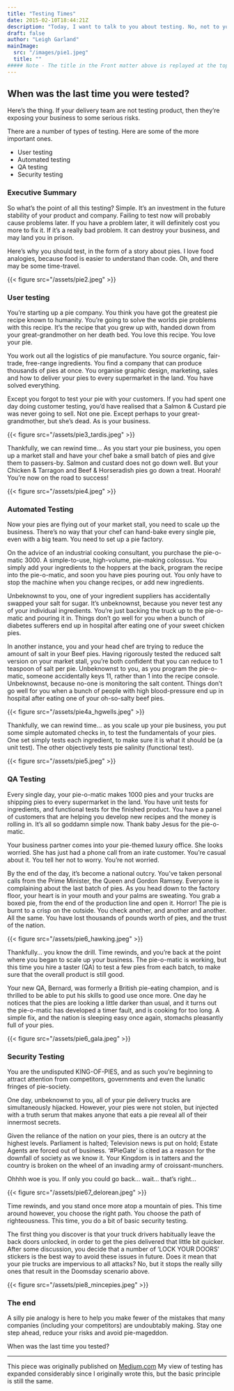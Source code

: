 ```yaml
---
title: "Testing Times"
date: 2015-02-10T18:44:21Z
description: "Today, I want to talk to you about testing. No, not to your tech team, to you, the business owner. Testing is an investment in the future stability of your product and company. If you have a problem later, it will definitely cost you more to fix it. If it’s a really bad problem. It can destroy your business, and may land you in prison."
draft: false
author: "Leigh Garland"
mainImage:
  src: "/images/pie1.jpeg"
  title: ""
##### Note - The title in the Front matter above is replayed at the top of the rendered article
---
```


## When was the last time you were tested?

Here’s the thing. If your delivery team are not testing product, then they’re exposing your business to some serious risks.

There are a number of types of testing. Here are some of the more important ones.

* User testing
* Automated testing
* QA testing
* Security testing

### Executive Summary
So what’s the point of all this testing? Simple. It’s an investment in the future stability of your product and company. Failing to test now will probably cause problems later. If you have a problem later, it will definitely cost you more to fix it. If it’s a really bad problem. It can destroy your business, and may land you in prison.

Here’s why you should test, in the form of a story about pies. I love food analogies, because food is easier to understand than code. Oh, and there may be some time-travel.

{{< figure src="/assets/pie2.jpeg" >}}


### User testing
You’re starting up a pie company. You think you have got the greatest pie recipe known to humanity. You’re going to solve the worlds pie problems with this recipe. It’s the recipe that you grew up with, handed down from your great-grandmother on her death bed. You love this recipe. You love your pie.

You work out all the logistics of pie manufacture. You source organic, fair-trade, free-range ingredients. You find a company that can produce thousands of pies at once. You organise graphic design, marketing, sales and how to deliver your pies to every supermarket in the land. You have solved everything.

Except you forgot to test your pie with your customers. If you had spent one day doing customer testing, you’d have realised that a Salmon & Custard pie was never going to sell. Not one pie. Except perhaps to your great-grandmother, but she’s dead. As is your business.

{{< figure src="/assets/pie3_tardis.jpeg" >}}


Thankfully, we can rewind time… As you start your pie business, you open up a market stall and have your chef bake a small batch of pies and give them to passers-by. Salmon and custard does not go down well. But your Chicken & Tarragon and Beef & Horseradish pies go down a treat. Hoorah! You’re now on the road to success!

{{< figure src="/assets/pie4.jpeg" >}}


### Automated Testing
Now your pies are flying out of your market stall, you need to scale up the business. There’s no way that your chef can hand-bake every single pie, even with a big team. You need to set up a pie factory.

On the advice of an industrial cooking consultant, you purchase the pie-o-matic 3000. A simple-to-use, high-volume, pie-making colossus. You simply add your ingredients to the hoppers at the back, program the recipe into the pie-o-matic, and soon you have pies pouring out. You only have to stop the machine when you change recipes, or add new ingredients.

Unbeknownst to you, one of your ingredient suppliers has accidentally swapped your salt for sugar. It’s unbeknownst, because you never test any of your individual ingredients. You’re just backing the truck up to the pie-o-matic and pouring it in. Things don’t go well for you when a bunch of diabetes sufferers end up in hospital after eating one of your sweet chicken pies.

In another instance, you and your head chef are trying to reduce the amount of salt in your Beef pies. Having rigorously tested the reduced salt version on your market stall, you’re both confident that you can reduce to 1 teaspoon of salt per pie. Unbeknownst to you, as you program the pie-o-matic, someone accidentally keys 11, rather than 1 into the recipe console. Unbeknownst, because no-one is monitoring the salt content. Things don’t go well for you when a bunch of people with high blood-pressure end up in hospital after eating one of your oh-so-salty beef pies.

{{< figure src="/assets/pie4a_hgwells.jpeg" >}}


Thankfully, we can rewind time… as you scale up your pie business, you put some simple automated checks in, to test the fundamentals of your pies. One set simply tests each ingredient, to make sure it is what it should be (a unit test). The other objectively tests pie salinity (functional test).

{{< figure src="/assets/pie5.jpeg" >}}


### QA Testing
Every single day, your pie-o-matic makes 1000 pies and your trucks are shipping pies to every supermarket in the land. You have unit tests for ingredients, and functional tests for the finished product. You have a panel of customers that are helping you develop new recipes and the money is rolling in. It’s all so goddamn simple now. Thank baby Jesus for the pie-o-matic.

Your business partner comes into your pie-themed luxury office. She looks worried. She has just had a phone call from an irate customer. You’re casual about it. You tell her not to worry. You’re not worried.

By the end of the day, it’s become a national outcry. You’ve taken personal calls from the Prime Minister, the Queen and Gordon Ramsey. Everyone is complaining about the last batch of pies. As you head down to the factory floor, your heart is in your mouth and your palms are sweating. You grab a boxed pie, from the end of the production line and open it. Horror! The pie is burnt to a crisp on the outside. You check another, and another and another. All the same. You have lost thousands of pounds worth of pies, and the trust of the nation.

{{< figure src="/assets/pie6_hawking.jpeg" >}}


Thankfully… you know the drill. Time rewinds, and you’re back at the point where you began to scale up your business. The pie-o-matic is working, but this time you hire a taster (QA) to test a few pies from each batch, to make sure that the overall product is still good.

Your new QA, Bernard, was formerly a British pie-eating champion, and is thrilled to be able to put his skills to good use once more. One day he notices that the pies are looking a little darker than usual, and it turns out the pie-o-matic has developed a timer fault, and is cooking for too long. A simple fix, and the nation is sleeping easy once again, stomachs pleasantly full of your pies.

{{< figure src="/assets/pie6_gala.jpeg" >}}


### Security Testing
You are the undisputed KING-OF-PIES, and as such you’re beginning to attract attention from competitors, governments and even the lunatic fringes of pie-society.

One day, unbeknownst to you, all of your pie delivery trucks are simultaneously hijacked. However, your pies were not stolen, but injected with a truth serum that makes anyone that eats a pie reveal all of their innermost secrets.

Given the reliance of the nation on your pies, there is an outcry at the highest levels. Parliament is halted; Television news is put on hold; Estate Agents are forced out of business. ‘#PieGate’ is cited as a reason for the downfall of society as we know it. Your Kingdom is in tatters and the country is broken on the wheel of an invading army of croissant-munchers.

Ohhhh woe is you. If only you could go back… wait… that’s right…

{{< figure src="/assets/pie67_delorean.jpeg" >}}


Time rewinds, and you stand once more atop a mountain of pies. This time around however, you choose the right path. You choose the path of righteousness. This time, you do a bit of basic security testing.

The first thing you discover is that your truck drivers habitually leave the back doors unlocked, in order to get the pies delivered that little bit quicker. After some discussion, you decide that a number of ‘LOCK YOUR DOORS’ stickers is the best way to avoid these issues in future. Does it mean that your pie trucks are impervious to all attacks? No, but it stops the really silly ones that result in the Doomsday scenario above.

{{< figure src="/assets/pie8_mincepies.jpeg" >}}


### The end
A silly pie analogy is here to help you make fewer of the mistakes that many companies (including your competitors) are undoubtably making. Stay one step ahead, reduce your risks and avoid pie-mageddon.

When was the last time you tested?

----

This piece was originally published on [Medium.com](https://medium.com/studio-zero/testing-times-eb0a38cfe91) My view of testing has expanded considerably since I originally wrote this, but the basic principle is still the same.